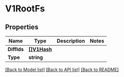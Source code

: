 # V1RootFs

## Properties

Name | Type | Description | Notes
------------ | ------------- | ------------- | -------------
**DiffIds** | [**[]V1Hash**](V1Hash.md) |  | 
**Type** | **string** |  | 

[[Back to Model list]](../README.md#documentation-for-models) [[Back to API list]](../README.md#documentation-for-api-endpoints) [[Back to README]](../README.md)


